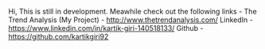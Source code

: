 Hi, This is still in development. Meawhile check out the following links -
The Trend Analysis (My Project) - http://www.thetrendanalysis.com/
LinkedIn - https://www.linkedin.com/in/kartik-giri-140518133/
Github - https://github.com/kartikgiri92
